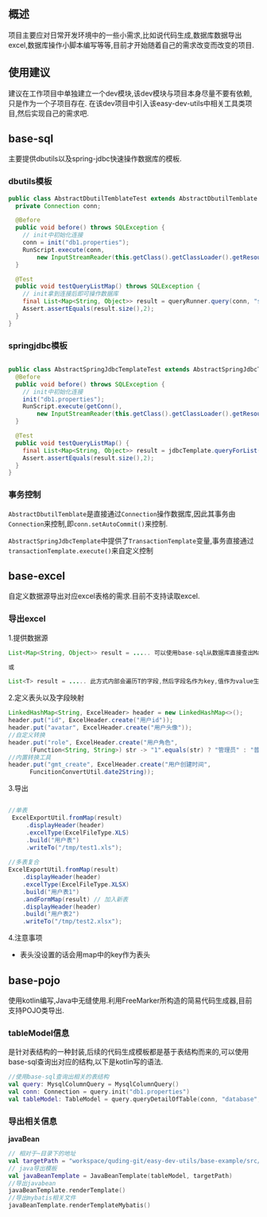 ## 概述
项目主要应对日常开发环境中的一些小需求,比如说代码生成,数据库数据导出excel,数据库操作小脚本编写等等,目前才开始随着自己的需求改变而改变的项目.

## 使用建议
建议在工作项目中单独建立一个dev模块,该dev模块与项目本身尽量不要有依赖,只是作为一个子项目存在.
在该dev项目中引入该easy-dev-utils中相关工具类项目,然后实现自己的需求吧.


## base-sql
主要提供dbutils以及spring-jdbc快速操作数据库的模板.

### dbutils模板

```java
public class AbstractDbutilTemblateTest extends AbstractDbutilTemblate {
  private Connection conn;

  @Before
  public void before() throws SQLException {
    // init中初始化连接
    conn = init("db1.properties");
    RunScript.execute(conn,
        new InputStreamReader(this.getClass().getClassLoader().getResourceAsStream("data.sql")));
  }

  @Test
  public void testQueryListMap() throws SQLException {
    // init拿到连接后即可操作数据库
    final List<Map<String, Object>> result = queryRunner.query(conn, "select * from user", new MapListHandler());
    Assert.assertEquals(result.size(),2);
  }
}
```

### springjdbc模板

```java

public class AbstractSpringJdbcTemplateTest extends AbstractSpringJdbcTemplate{
  @Before
  public void before() throws SQLException {
    // init中初始化连接
    init("db1.properties");
    RunScript.execute(getConn(),
        new InputStreamReader(this.getClass().getClassLoader().getResourceAsStream("data.sql")));
  }

  @Test
  public void testQueryListMap() {
    final List<Map<String, Object>> result = jdbcTemplate.queryForList("select * from user");
    Assert.assertEquals(result.size(),2);
  }
}
```

### 事务控制
`AbstractDbutilTemblate`是直接通过`Connection`操作数据库,因此其事务由`Connection`来控制,即`conn.setAutoCommit()`来控制.

`AbstractSpringJdbcTemplate`中提供了`TransactionTemplate`变量,事务直接通过`transactionTemplate.execute()`来自定义控制



## base-excel
自定义数据源导出对应excel表格的需求.目前不支持读取excel.

### 导出excel

1.提供数据源
```java
List<Map<String, Object>> result = ..... 可以使用base-sql从数据库直接查出Map

或

List<T> result = ..... 此方式内部会遍历T的字段,然后字段名作为key,值作为value生成上述Map结构. 
```

2.定义表头以及字段映射 
```java
LinkedHashMap<String, ExcelHeader> header = new LinkedHashMap<>();
header.put("id", ExcelHeader.create("用户id"));
header.put("avatar", ExcelHeader.create("用户头像"));
//自定义转换
header.put("role", ExcelHeader.create("用户角色", 
      (Function<String, String>) str -> "1".equals(str) ? "管理员" : "普通用户"));
//内置转换工具
header.put("gmt_create", ExcelHeader.create("用户创建时间",
      FuncitionConvertUtil.date2String));
```

3.导出
```java

//单表
 ExcelExportUtil.fromMap(result)
     .displayHeader(header)
     .excelType(ExcelFileType.XLS)
     .build("用户表")
     .writeTo("/tmp/test1.xls");
     
//多表复合
ExcelExportUtil.fromMap(result)
    .displayHeader(header)
    .excelType(ExcelFileType.XLSX)
    .build("用户表1")
    .andFormMap(result) // 加入新表
    .displayHeader(header)
    .build("用户表2")
    .writeTo("/tmp/test2.xlsx");

```
4.注意事项

* 表头没设置的话会用map中的key作为表头


## base-pojo

使用kotlin编写,Java中无缝使用.利用FreeMarker所构造的简易代码生成器,目前支持POJO类导出.

### tableModel信息
是针对表结构的一种封装,后续的代码生成模板都是基于表结构而来的,可以使用base-sql查询出对应的结构,以下是kotlin写的语法.
```kotlin
//使用base-sql查询出相关的表结构
val query: MysqlColumnQuery = MysqlColumnQuery()
val conn: Connection = query.init("db1.properties")
val tableModel: TableModel = query.queryDetailOfTable(conn, "database", "table")
```

### 导出相关信息

**javaBean**

```kotlin
// 相对于~目录下的地址
val targetPath = "workspace/quding-git/easy-dev-utils/base-example/src/main/java/com/itoolshub/easy/example/test"
// java导出模板
val javaBeanTemplate = JavaBeanTemplate(tableModel, targetPath)
//导出javabean
javaBeanTemplate.renderTemplate()
//导出mybatis相关文件
javaBeanTemplate.renderTemplateMybatis() 
```